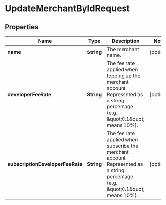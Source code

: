 

# UpdateMerchantByIdRequest


## Properties

| Name | Type | Description | Notes |
|------------ | ------------- | ------------- | -------------|
|**name** | **String** | The merchant name. |  [optional] |
|**developerFeeRate** | **String** | The fee rate applied when topping up the merchant account. Represented as a string percentage (e.g., \&quot;0.1\&quot; means 10%). |  [optional] |
|**subscriptionDeveloperFeeRate** | **String** | The fee rate applied when subscribe the merchant account. Represented as a string percentage (e.g., \&quot;0.1\&quot; means 10%). |  [optional] |



